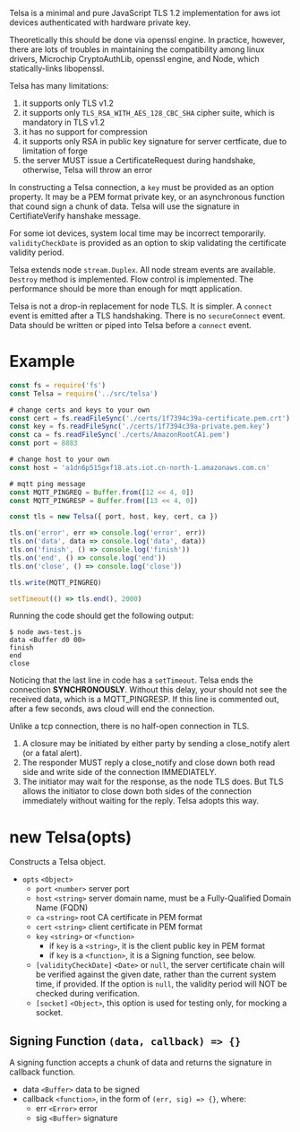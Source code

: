 Telsa is a minimal and pure JavaScript TLS 1.2 implementation for aws iot devices authenticated with hardware private key. 

Theoretically this should be done via openssl engine. In practice, however, there are lots of troubles in  maintaining the compatibility among linux drivers, Microchip CryptoAuthLib, openssl engine, and Node, which statically-links libopenssl. 

Telsa has many limitations:
1. it supports only TLS v1.2
2. it supports only `TLS_RSA_WITH_AES_128_CBC_SHA` cipher suite, which is mandatory in TLS v1.2
3. it has no support for compression
4. it supports only RSA in public key signature for server certficate, due to limitation of forge
5. the server MUST issue a CertificateRequest during handshake, otherwise, Telsa will throw an error

In constructing a Telsa connection, a `key` must be provided as an option property. It may be a PEM format private key, or an asynchronous function that cound sign a chunk of data. Telsa will use the signature in CertifiateVerify hanshake message.

For some iot devices, system local time may be incorrect temporarily. `validityCheckDate` is provided as an option to skip validating the certificate validity period.

Telsa extends node `stream.Duplex`. All node stream events are available. `Destroy` method is implemented. Flow control is implemented. The performance should be more than enough for mqtt application.

Telsa is not a drop-in replacement for node TLS. It is simpler. A `connect` event is emitted after a TLS handshaking. There is no `secureConnect` event. Data should be written or piped into Telsa before a `connect` event.



# Example

```js
const fs = require('fs')
const Telsa = require('../src/telsa')

# change certs and keys to your own
const cert = fs.readFileSync('./certs/1f7394c39a-certificate.pem.crt')
const key = fs.readFileSync('./certs/1f7394c39a-private.pem.key')
const ca = fs.readFileSync('./certs/AmazonRootCA1.pem')
const port = 8883

# change host to your own
const host = 'a1dn6p515gxf18.ats.iot.cn-north-1.amazonaws.com.cn'

# mqtt ping message
const MQTT_PINGREQ = Buffer.from([12 << 4, 0]) 
const MQTT_PINGRESP = Buffer.from([13 << 4, 0]) 

const tls = new Telsa({ port, host, key, cert, ca })

tls.on('error', err => console.log('error', err))
tls.on('data', data => console.log('data', data))
tls.on('finish', () => console.log('finish'))
tls.on('end', () => console.log('end'))
tls.on('close', () => console.log('close'))

tls.write(MQTT_PINGREQ)

setTimeout(() => tls.end(), 2000)
```



Running the code should get the following output:

```
$ node aws-test.js
data <Buffer d0 00>
finish
end
close
```



Noticing that the last line in code has a `setTimeout`. Telsa ends the connection **SYNCHRONOUSLY**. Without this delay, your should not see the received data, which is a MQTT_PINGRESP. If this line is commented out, after a few seconds, aws cloud will end the connection.



Unlike a tcp connection, there is no half-open connection in TLS. 

1. A closure may be initiated by either party by sending a close_notify alert (or a fatal alert).
2. The responder MUST reply a close_notify and close down both read side and write side of the connection IMMEDIATELY.
3. The initiator may wait for the response, as the node TLS does. But TLS allows the initiator to close down both sides of the connection immediately without waiting for the reply. Telsa adopts this way.



# new Telsa(opts)

Constructs a Telsa object.

- `opts` `<Object>`
  - `port` `<number>` server port
  - `host` `<string>` server domain name, must be a Fully-Qualified Domain Name (FQDN)
  - `ca` `<string>` root CA certificate in PEM format
  - `cert` `<string>` client certificate in PEM format
  - `key` `<string>` or `<function>`
    - if `key` is a `<string>`, it is the client public key in PEM format
    - if `key` is a `<function>`, it is a Signing function, see below.
  - `[validityCheckDate]` `<Date>` or `null`, the server certificate chain will be verified against the given date, rather than the current system time, if provided. If the option is `null`, the validity period will NOT be checked during verification.
  - `[socket]` `<Object>`, this option is used for testing only, for mocking a socket.



## Signing Function `(data, callback) => {}`

A signing function accepts a chunk of data and returns the signature in callback function.

* data `<Buffer>` data to be signed
* callback `<function>`, in the form of `(err, sig) => {}`, where:
  * err `<Error>` error
  * sig `<Buffer>` signature


